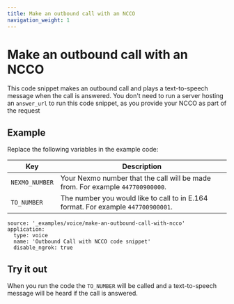 ```yaml
---
title: Make an outbound call with an NCCO
navigation_weight: 1
---
```


# Make an outbound call with an NCCO

This code snippet makes an outbound call and plays a
text-to-speech message when the call is answered. You don't need to run a
server hosting an `answer_url` to run this code snippet, as you provide your
NCCO as part of the request

## Example

Replace the following variables in the example code:

Key |	Description
-- | --
`NEXMO_NUMBER` |	Your Nexmo number that the call will be made from. For example `447700900000`.
`TO_NUMBER` |	The number you would like to call to in E.164 format. For example `447700900001`.

```code_snippets
source: '_examples/voice/make-an-outbound-call-with-ncco'
application:
  type: voice
  name: 'Outbound Call with NCCO code snippet'
  disable_ngrok: true
```

## Try it out

When you run the code the `TO_NUMBER` will be called and a text-to-speech message
will be heard if the call is answered.
